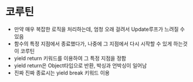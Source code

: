 # 코루틴

- 만약 매우 복잡한 로직을 처리하는데, 엄청 오래 걸려서 Update루프가 느려질 수 있음
- 함수의 특정 지점에서 종료했다가, 나중에 그 지점에서 다시 시작할 수 있게 하는것이 코루틴
- yield return 키워드를 이용하여 그 특정 지점을 정함
- yield return은 Object타입으로 반환, 박싱과 언박싱이 일어남
- 진짜 진짜 종료시는 yield break 키워드 이용
